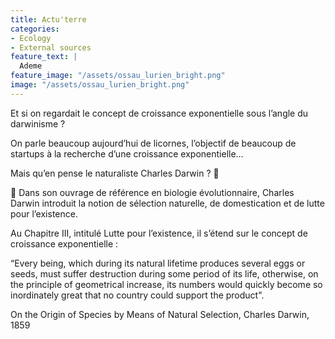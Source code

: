 ```yaml
---
title: Actu'terre 
categories:
- Ecology
- External sources
feature_text: |
  Ademe
feature_image: "/assets/ossau_lurien_bright.png"
image: "/assets/ossau_lurien_bright.png"
---
```



Et si on regardait le concept de croissance exponentielle sous l’angle du darwinisme ?

On parle beaucoup aujourd’hui de licornes, l’objectif de beaucoup de startups à la recherche d’une croissance exponentielle… 

Mais qu’en pense le naturaliste Charles Darwin ? 👴

📖 Dans son ouvrage de référence en biologie évolutionnaire, Charles Darwin introduit la notion de sélection naturelle, de domestication et de lutte pour l’existence.

Au Chapitre III, intitulé Lutte pour l’existence, il s’étend sur le concept de croissance exponentielle :

“Every being, which during its natural lifetime produces several eggs or seeds, must suffer destruction during some period of its life,  otherwise, on the principle of geometrical increase, its numbers would quickly become so inordinately great that no country could support the product".

On the Origin of Species by Means of Natural Selection, Charles Darwin, 1859